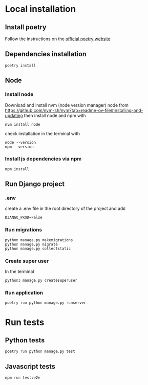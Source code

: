 # Local installation

## Install poetry

Follow the instructions on the [official poetry website](https://python-poetry.org/docs/#installation)

## Dependencies installation
```
poetry install
```

## Node
### Install node
Download and install nvm (node version manager) node from https://github.com/nvm-sh/nvm?tab=readme-ov-file#installing-and-updating then install node and npm with
```
nvm install node
```

check installation in the terminal with
```
node --version
npm --version
```
### Install js dependencies via npm

``` 
npm install
```

## Run Django project

### .env

create a .env file in the root directory of the project and add
```
DJANGO_PROD=False
```

### Run migrations

```
python manage.py makemigrations
python manage.py migrate
python manage.py collectstatic
```

### Create super user 

In the terminal 
```
python3 manage.py createsuperuser
```

### Run application

```
poetry run python manage.py runserver
```

# Run tests

## Python tests
```
poetry run python manage.py test
```

## Javascript tests
```
npm run test:e2e
```
